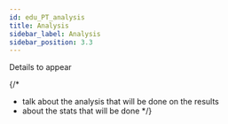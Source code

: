 ```yaml
---
id: edu_PT_analysis
title: Analysis
sidebar_label: Analysis
sidebar_position: 3.3
---
```


Details to appear

{/*
- talk about the analysis that will be done on the results
- about the stats that will be done
*/}